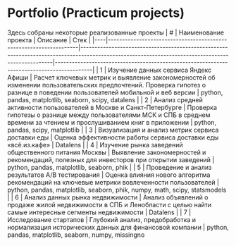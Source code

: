 # Portfolio (Practicum projects)
Здесь собраны некоторые реализованные проекты
| #  | Наименование проекта                                              | Описание                                                                                                                                         | Стек                                                                                      |
|----|-------------------------------------------------------------------|--------------------------------------------------------------------------------------------------------------------------------------------------|-------------------------------------------------------------------------------------------|
| 1  | Изучение данных сервиса Яндекс Афиши            | Расчет ключевых метрик и выявление закономерностей об изменении пользовательских предпочтений. Проверка гипотез о разнице в поведении пользователей мобильной и веб версии | python, pandas, matplotlib, seaborn, scipy, datalens                                     |
| 2  | Анализ средней активности пользователей в Москве и Санкт-Петербурге | Проверка гипотезы о разнице между пользователями МСК и СПБ в среднем времени за чтением и прослушиванием книг в приложении                     | python, pandas, scipy, matplotlib                                                        |
| 3  | Визуализация и анализ метрик сервиса доставки еды                | Оценка эффективности работы сервиса доставки еды «всё.из.кафе»                                                                                   | Datalens                                                                                 |
| 4  | Изучение рынка заведений общественного питания Москвы            | Выявление закономерностей и рекомендаций, полезных для инвесторов при открытии заведений                                                        | python, pandas, matplotlib, seaborn, phik                                                |
| 5  | Проведение и анализ результатов A/B тестирования                 | Оценка влияния нового алгоритма рекомендаций на ключевые метрики вовлеченности пользователей                                                     | python, pandas, matplotlib, seaborn, phik, numpy, math, scipy, statsmodels              |
| 6  | Анализ данных рынка недвижимости                                 | Анализ объявлений о продаже жилой недвижимости в СПБ и Ленобласти с целью найти самые интересные сегменты недвижимости                          | Datalens                                                                                 |
| 7  | Исследование стартапов                                           | Глубокий анализ, предобработка и нормализация исторических данных для финансовой компании                                                       | python, pandas, matplotlib, seaborn, numpy, missingno     
